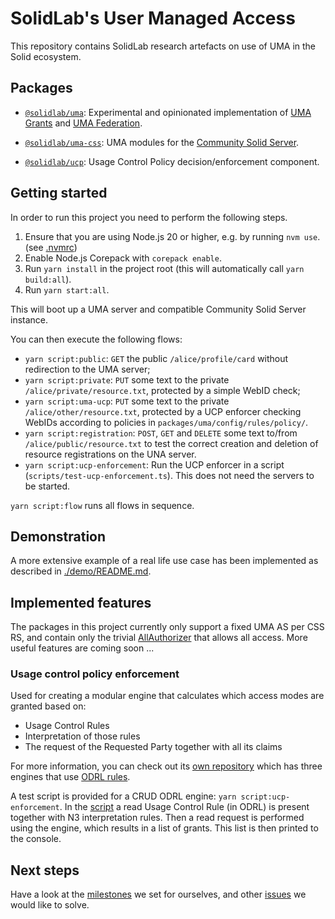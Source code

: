 
# SolidLab's User Managed Access 

This repository contains SolidLab research artefacts on use of UMA in the Solid ecosystem.


## Packages

- [`@solidlab/uma`](packages/uma): Experimental and opinionated implementation of [UMA Grants](https://docs.kantarainitiative.org/uma/wg/rec-oauth-uma-grant-2.0.html) and [UMA Federation](https://docs.kantarainitiative.org/uma/wg/rec-oauth-uma-federated-authz-2.0.html). 

- [`@solidlab/uma-css`](packages/css): UMA modules for the [Community Solid Server](https://github.com/CommunitySolidServer/CommunitySolidServer/). 

- [`@solidlab/ucp`](packages/ucp): Usage Control Policy decision/enforcement component.


## Getting started

In order to run this project you need to perform the following steps. 

1. Ensure that you are using Node.js 20 or higher, e.g. by running `nvm use`. (see [.nvmrc](./.nvmrc))
1. Enable Node.js Corepack with `corepack enable`.
1. Run `yarn install` in the project root (this will automatically call `yarn build:all`).
1. Run `yarn start:all`.

This will boot up a UMA server and compatible Community Solid Server instance. 

You can then execute the following flows:

- `yarn script:public`: `GET` the public `/alice/profile/card` without redirection to the UMA server;
- `yarn script:private`: `PUT` some text to the private `/alice/private/resource.txt`, protected by a simple WebID check;
- `yarn script:uma-ucp`: `PUT` some text to the private `/alice/other/resource.txt`, protected by a UCP enforcer checking WebIDs according to policies in `packages/uma/config/rules/policy/`.
- `yarn script:registration`: `POST`, `GET` and `DELETE` some text to/from `/alice/public/resource.txt` to test the correct creation and deletion of resource registrations on the UNA server.
- `yarn script:ucp-enforcement`: Run the UCP enforcer in a script (`scripts/test-ucp-enforcement.ts`). This does not need the servers to be started.

`yarn script:flow` runs all flows in sequence.


## Demonstration

A more extensive example of a real life use case has been implemented as described in [./demo/README.md](./demo/README.md).


## Implemented features

The packages in this project currently only support a fixed UMA AS per CSS RS, and contain only the trivial [AllAuthorizer](packages/uma/src/models/AllAuthorizer.ts) that allows all access. More useful features are coming soon ...


### Usage control policy enforcement

Used for creating a modular engine that calculates which access modes are granted based on:

- Usage Control Rules
- Interpretation of those rules
- The request of the Requested Party together with all its claims

For more information, you can check out its [own repository](https://github.com/woutslabbinck/ucp-enforcement) which has three engines that use [ODRL rules](https://www.w3.org/TR/odrl-model/).

A test script is provided for a CRUD ODRL engine: `yarn script:ucp-enforcement`.
In the [script](./scripts/test-ucp-enforcement.ts) a read Usage Control Rule (in ODRL) is present together with N3 interpretation rules. 
Then a read request is performed using the engine, which results in a list of grants. This list is then printed to the console.


## Next steps

Have a look at the [milestones](https://github.com/SolidLabResearch/user-managed-access/milestones) we set for ourselves, and other [issues](https://github.com/SolidLabResearch/user-managed-access/issues) we would like to solve.
